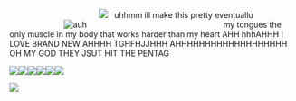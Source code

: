 
‎ ‎ ‎ ‎ ‎ ‎ ‎ ‎ ‎  ‎ ‎ ‎ ‎ ‎ ‎ ‎ ‎ ‎ ‎ ‎ ‎  ‎ ‎ ‎ ‎ ‎ ‎ ‎ ‎ ‎ ‎ ‎ ‎ ‎ ‎ ‎ ‎ ‎ ‎ ‎
 ![](https://komarev.com/ghpvc/?username=soiiux&color=blue)‎  ‎ ‎
 uhhmm ill make this pretty eventuallu 
⠀⠀⠀⠀⠀⠀⠀⠀⠀  ![auh](https://i.imgur.com/1PTmspS.png) 
⠀⠀⠀⠀⠀⠀⠀⠀⠀⠀⠀⠀⠀ ⠀⠀ ⠀⠀⠀⠀⠀⠀⠀
my tongues the only muscle in my body that works harder than my heart AHH hhhAHHH I LOVE BRAND NEW AHHHH TGHFHJJHHH AHHHHHHHHHHHHHHHHHHH OH MY GOD THEY JSUT HIT THE PENTAG


![](https://files.catbox.moe/xntrdg.gif)![](https://images-wixmp-ed30a86b8c4ca887773594c2.wixmp.com/f/cd6f4a62-6aaf-486a-93dc-530b77c7bb1c/d3eamfb-e4f00821-01d8-4090-a680-a7e3ee04e932.png/v1/fill/w_99,h_56,q_80,strp/hs__sollux_captor_stamp_by_janbearpig_d3eamfb-fullview.jpg?token=eyJ0eXAiOiJKV1QiLCJhbGciOiJIUzI1NiJ9.eyJzdWIiOiJ1cm46YXBwOjdlMGQxODg5ODIyNjQzNzNhNWYwZDQxNWVhMGQyNmUwIiwiaXNzIjoidXJuOmFwcDo3ZTBkMTg4OTgyMjY0MzczYTVmMGQ0MTVlYTBkMjZlMCIsIm9iaiI6W1t7ImhlaWdodCI6Ijw9NTYiLCJwYXRoIjoiXC9mXC9jZDZmNGE2Mi02YWFmLTQ4NmEtOTNkYy01MzBiNzdjN2JiMWNcL2QzZWFtZmItZTRmMDA4MjEtMDFkOC00MDkwLWE2ODAtYTdlM2VlMDRlOTMyLnBuZyIsIndpZHRoIjoiPD05OSJ9XV0sImF1ZCI6WyJ1cm46c2VydmljZTppbWFnZS5vcGVyYXRpb25zIl19.l1_JZjm0wamFyGKUQUR3hXqNOD6XRUo2oWwer3pgDO4)![](https://images-wixmp-ed30a86b8c4ca887773594c2.wixmp.com/f/668320ee-f33b-41b2-a769-76b8b10407a7/d4ewjia-c7598301-7bf9-4a9e-a6e8-a030fe723ec1.gif?token=eyJ0eXAiOiJKV1QiLCJhbGciOiJIUzI1NiJ9.eyJzdWIiOiJ1cm46YXBwOjdlMGQxODg5ODIyNjQzNzNhNWYwZDQxNWVhMGQyNmUwIiwiaXNzIjoidXJuOmFwcDo3ZTBkMTg4OTgyMjY0MzczYTVmMGQ0MTVlYTBkMjZlMCIsIm9iaiI6W1t7InBhdGgiOiJcL2ZcLzY2ODMyMGVlLWYzM2ItNDFiMi1hNzY5LTc2YjhiMTA0MDdhN1wvZDRld2ppYS1jNzU5ODMwMS03YmY5LTRhOWUtYTZlOC1hMDMwZmU3MjNlYzEuZ2lmIn1dXSwiYXVkIjpbInVybjpzZXJ2aWNlOmZpbGUuZG93bmxvYWQiXX0.wmuodbUwRcTtrJei9Mqu9hPMCK1yVj38w-cLXwRbYGc)![](https://images-wixmp-ed30a86b8c4ca887773594c2.wixmp.com/f/f0ac49f8-fde9-4746-a5c3-6aa963e323c6/d5uqj2i-b6bed8a7-4051-4505-8d4b-8296d748f410.png?token=eyJ0eXAiOiJKV1QiLCJhbGciOiJIUzI1NiJ9.eyJzdWIiOiJ1cm46YXBwOjdlMGQxODg5ODIyNjQzNzNhNWYwZDQxNWVhMGQyNmUwIiwiaXNzIjoidXJuOmFwcDo3ZTBkMTg4OTgyMjY0MzczYTVmMGQ0MTVlYTBkMjZlMCIsIm9iaiI6W1t7InBhdGgiOiJcL2ZcL2YwYWM0OWY4LWZkZTktNDc0Ni1hNWMzLTZhYTk2M2UzMjNjNlwvZDV1cWoyaS1iNmJlZDhhNy00MDUxLTQ1MDUtOGQ0Yi04Mjk2ZDc0OGY0MTAucG5nIn1dXSwiYXVkIjpbInVybjpzZXJ2aWNlOmZpbGUuZG93bmxvYWQiXX0.ZcKdZ547fvbdYhjio-9HNNkdCESMTn2W4UMCVFvQqLA)![](https://images-wixmp-ed30a86b8c4ca887773594c2.wixmp.com/f/0a3f0750-6731-4d22-9aca-5db4024fdafb/d5mvhoz-1cc577cc-9b12-409b-99f3-370b21e42812.png/v1/fill/w_99,h_56,q_80,strp/erisol_stamp_by_batbytes_d5mvhoz-fullview.jpg?token=eyJ0eXAiOiJKV1QiLCJhbGciOiJIUzI1NiJ9.eyJzdWIiOiJ1cm46YXBwOjdlMGQxODg5ODIyNjQzNzNhNWYwZDQxNWVhMGQyNmUwIiwiaXNzIjoidXJuOmFwcDo3ZTBkMTg4OTgyMjY0MzczYTVmMGQ0MTVlYTBkMjZlMCIsIm9iaiI6W1t7ImhlaWdodCI6Ijw9NTYiLCJwYXRoIjoiXC9mXC8wYTNmMDc1MC02NzMxLTRkMjItOWFjYS01ZGI0MDI0ZmRhZmJcL2Q1bXZob3otMWNjNTc3Y2MtOWIxMi00MDliLTk5ZjMtMzcwYjIxZTQyODEyLnBuZyIsIndpZHRoIjoiPD05OSJ9XV0sImF1ZCI6WyJ1cm46c2VydmljZTppbWFnZS5vcGVyYXRpb25zIl19.nGPmxjcFJv_VRHyibtgTstVUKppNi56O3PM64jQKLJY)![](https://files.catbox.moe/sqj0fc.gif)

 ![](https://hit.yhype.me/github/profile?user_id=161968637)‎ ‎ ‎ ‎ ‎ ‎ ‎ ‎ ‎ ‎  ‎ ‎ ‎ ‎ ‎ ‎ ‎ ‎ ‎ ‎ ‎ ‎ ‎ ‎ 
